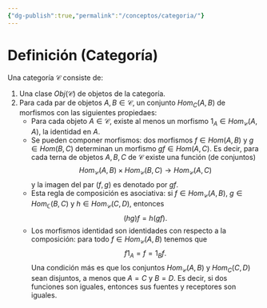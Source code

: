 ```yaml
---
{"dg-publish":true,"permalink":"/conceptos/categoria/"}
---
```


# Definición (Categoría)
Una categoría $\mathcal{C}$ consiste de:
1. Una clase $Obj(\mathcal{C})$ de objetos de la categoría.
2. Para cada par de objetos $A,B \in \mathcal{C}$, un conjunto $Hom_{C}(A,B)$ de morfismos con las siguientes propiedaes:
	- Para cada objeto $A \in \mathcal{C}$, existe al menos un morfismo $1_{A} \in Hom_{\mathcal{C}}(A,A)$, la identidad en $A$.
	- Se pueden componer morfismos: dos morfismos $f \in Hom(A,B)$ y $g \in Hom(B,C)$ determinan un morfismo $gf \in Hom(A,C)$. Es decir, para cada terna de objetos $A,B,C$ de $\mathcal{C}$ existe una función (de conjuntos) $$Hom_{\mathcal{C}}(A,B) \times Hom_{\mathcal{C}}(B,C) \to Hom_{\mathcal{C}}(A,C)$$ y la imagen del par $(f,g)$ es denotado por $gf$.
	- Esta regla de composición es asociativa: si $f \in Hom_{\mathcal{C}}(A,B)$, $g \in Hom_{\mathbb{C}}(B,C)$ y $h \in Hom_{\mathcal{C}}(C,D)$, entonces $$(hg)f=h(gf).$$
	- Los morfismos identidad son identidades con respecto a la composición: para todo $f \in Hom_{\mathcal{C}}(A,B)$ tenemos que $$f 1_{A}=f=1_{B}f.$$
	Una condición más es que los conjuntos $Hom_{\mathcal{C}}(A,B)$ y $Hom_{C}(C,D)$ sean disjuntos, a menos que $A=C$ y $B=D$. Es decir, si dos funciones son iguales, entonces sus fuentes y receptores son iguales.